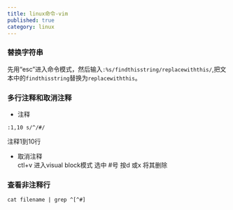 ```yaml
---
title: linux命令-vim
published: true
category: linux
---
```


### 替换字符串
先用“esc”进入命令模式，然后输入`:%s/findthisstring/replacewiththis/`,把文本中的`findthisstring`替换为`replacewiththis`。

### 多行注释和取消注释
* 注释    
```
:1,10 s/^/#/   
```
注释1到10行
* 取消注释      
ctl+v 进入visual block模式 选中 #号 按d 或x 将其删除

### 查看非注释行
```
cat filename | grep ^[^#]  
```

